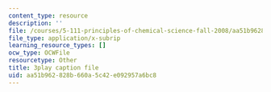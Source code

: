 ```yaml
---
content_type: resource
description: ''
file: /courses/5-111-principles-of-chemical-science-fall-2008/aa51b962828b660a5c42e092957a6bc8_eyDAcbzXgb4.srt
file_type: application/x-subrip
learning_resource_types: []
ocw_type: OCWFile
resourcetype: Other
title: 3play caption file
uid: aa51b962-828b-660a-5c42-e092957a6bc8
---
```

